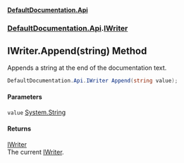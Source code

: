 #### [DefaultDocumentation.Api](index.md 'index')
### [DefaultDocumentation.Api](index.md#DefaultDocumentation.Api 'DefaultDocumentation.Api').[IWriter](IWriter.md 'DefaultDocumentation.Api.IWriter')

## IWriter.Append(string) Method

Appends a string at the end of the documentation text.

```csharp
DefaultDocumentation.Api.IWriter Append(string value);
```
#### Parameters

<a name='DefaultDocumentation.Api.IWriter.Append(string).value'></a>

`value` [System.String](https://docs.microsoft.com/en-us/dotnet/api/System.String 'System.String')

#### Returns
[IWriter](IWriter.md 'DefaultDocumentation.Api.IWriter')  
The current [IWriter](IWriter.md 'DefaultDocumentation.Api.IWriter').